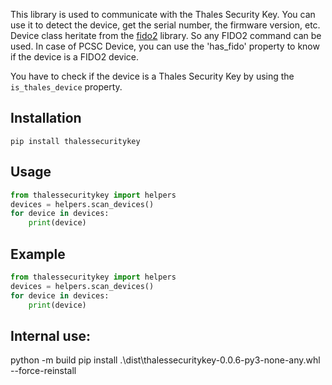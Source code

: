 This library is used to communicate with the Thales Security Key.
You can use it to detect the device, get the serial number, the firmware version, etc.
Device class heritate from the [fido2](https://github.com/Yubico/python-fido2) library. So any FIDO2 command can be used.
In case of PCSC Device, you can use the 'has_fido' property to know if the device is a FIDO2 device.

You have to check if the device is a Thales Security Key by using the `is_thales_device` property.

## Installation

```
pip install thalessecuritykey
```

## Usage

```python
from thalessecuritykey import helpers
devices = helpers.scan_devices()
for device in devices:
    print(device)
```

## Example

```python
from thalessecuritykey import helpers
devices = helpers.scan_devices()
for device in devices:
    print(device)
```

## Internal use:

python -m build
pip install .\dist\thalessecuritykey-0.0.6-py3-none-any.whl --force-reinstall
